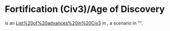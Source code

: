 # Fortification (Civ3)/Age of Discovery

 is an [List%20of%20advances%20in%20Civ3](advance) in , a scenario in "".